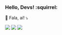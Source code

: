### Hello, Devs! :squirrel:

<p align="left">
  💌 Fala, aí! ⤵️
</p>

<p align="left">

  <a href="https://www.linkedin.com/in/anapaulax/" alt="Linkedin">
  <img src="https://img.shields.io/badge/-Linkedin-0e76a8?style=flat-square&logo=Linkedin&logoColor=white&link=https://www.linkedin.com/in/anapaulax/" /></a>

  <a href="https://api.whatsapp.com/send?phone=5585996848455&text=Olá! Tudo bem?" alt="WhatsApp">
  <img src="https://img.shields.io/badge/-WhatsApp-25d366?style=flat-square&labelColor=25d366&logo=whatsapp&logoColor=white&link=https://api.whatsapp.com/send?phone=5585996848455&text=Olá! Tudo bem?"/></a>

  <a href="https://www.instagram.com/anapx_51/" alt="Instagram">
  <img src="https://img.shields.io/badge/-Instagram-DF0174?style=flat-square&labelColor=DF0174&logo=instagram&logoColor=white&link=https://www.instagram.com/anapx_51/"/></a>
</p>  



